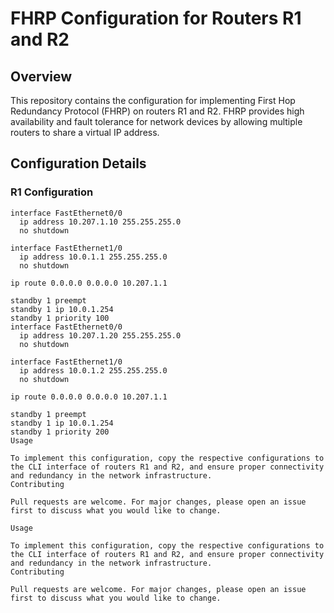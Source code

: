 # FHRP Configuration for Routers R1 and R2

## Overview
This repository contains the configuration for implementing First Hop Redundancy Protocol (FHRP) on routers R1 and R2. FHRP provides high availability and fault tolerance for network devices by allowing multiple routers to share a virtual IP address.

## Configuration Details

### R1 Configuration
```plaintext
interface FastEthernet0/0
  ip address 10.207.1.10 255.255.255.0
  no shutdown

interface FastEthernet1/0
  ip address 10.0.1.1 255.255.255.0
  no shutdown

ip route 0.0.0.0 0.0.0.0 10.207.1.1

standby 1 preempt
standby 1 ip 10.0.1.254
standby 1 priority 100
interface FastEthernet0/0
  ip address 10.207.1.20 255.255.255.0
  no shutdown

interface FastEthernet1/0
  ip address 10.0.1.2 255.255.255.0
  no shutdown

ip route 0.0.0.0 0.0.0.0 10.207.1.1

standby 1 preempt
standby 1 ip 10.0.1.254
standby 1 priority 200
Usage

To implement this configuration, copy the respective configurations to the CLI interface of routers R1 and R2, and ensure proper connectivity and redundancy in the network infrastructure.
Contributing

Pull requests are welcome. For major changes, please open an issue first to discuss what you would like to change.

Usage

To implement this configuration, copy the respective configurations to the CLI interface of routers R1 and R2, and ensure proper connectivity and redundancy in the network infrastructure.
Contributing

Pull requests are welcome. For major changes, please open an issue first to discuss what you would like to change.
